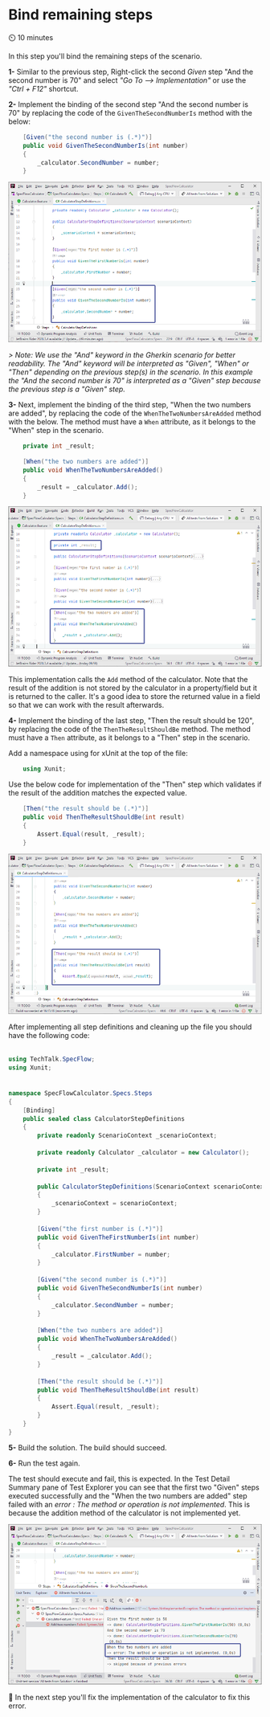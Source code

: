 Bind remaining steps
====================

⏲️ 10 minutes

In this step you'll bind the remaining steps of the scenario.

**1-** Similar to the previous step, Right-click the second _Given_ step "And the second number is 70" and select *"Go To --> Implementation"* or use the *"Ctrl + F12"* shortcut.

**2-** Implement the binding of the second step "And the second number is 70" by replacing the code of the `GivenTheSecondNumberIs` method with the below:

``` c#
    [Given("the second number is (.*)")]
    public void GivenTheSecondNumberIs(int number)
    {
        _calculator.SecondNumber = number;
    }
```

![Binding two](../_static/riderimages/secondef.png)

*> Note: We use the "And" keyword in the Gherkin scenario for better readability. The "And" keyword will be interpreted as "Given", "When" or "Then" depending on the previous step(s) in the scenario. In this example the "And the second number is 70" is interpreted as a "Given" step because the previous step is a "Given" step.*

**3-** Next, implement the binding of the third step, "When the two numbers are added", by replacing the code of the `WhenTheTwoNumbersAreAdded` method with the below. The method must have a `When` attribute, as it belongs to the "When" step in the scenario.

``` csharp
    private int _result;
```

``` csharp
    [When("the two numbers are added")]
    public void WhenTheTwoNumbersAreAdded()
    {
        _result = _calculator.Add();
    }
```

![Binding three](../_static/riderimages/thirddef.png)

This implementation calls the `Add` method of the calculator. Note that the result of the addition is not stored by the calculator in a property/field but it is returned  to the caller. It's a good idea to store the returned value in a field so that we can work with the result afterwards.

**4-** Implement the binding of the last step, "Then the result should be 120", by replacing the code of the `ThenTheResultShouldBe` method. The method must have a `Then` attribute, as it belongs to a "Then" step in the scenario.

Add a namespace using for xUnit at the top of the file:

``` csharp
    using Xunit;
```

Use the below code for implementation of the "Then" step which validates if the result of the addition matches the expected value.

``` csharp
    [Then("the result should be (.*)")]
    public void ThenTheResultShouldBe(int result)
    {
        Assert.Equal(result, _result);
    }
```

![Binding three](../_static/riderimages/thenstep.png)

After implementing all step definitions and cleaning up the file you should have the following code:

``` csharp

using TechTalk.SpecFlow;
using Xunit;


namespace SpecFlowCalculator.Specs.Steps
{
    [Binding]
    public sealed class CalculatorStepDefinitions
    {
        private readonly ScenarioContext _scenarioContext;
        
        private readonly Calculator _calculator = new Calculator();
        
        private int _result;
        
        public CalculatorStepDefinitions(ScenarioContext scenarioContext)
        {
            _scenarioContext = scenarioContext;
        }

        [Given("the first number is (.*)")]
        public void GivenTheFirstNumberIs(int number)
        {
            _calculator.FirstNumber = number;
        }
        
        [Given("the second number is (.*)")]
        public void GivenTheSecondNumberIs(int number)
        {
            _calculator.SecondNumber = number;
        }

        [When("the two numbers are added")]
        public void WhenTheTwoNumbersAreAdded()
        {
            _result = _calculator.Add();
        }

        [Then("the result should be (.*)")]
        public void ThenTheResultShouldBe(int result)
        {
            Assert.Equal(result, _result);
        }
    }
}

```

**5-** Build the solution. The build should succeed.

**6-** Run the test again.

The test should execute and fail, this is expected. In the Test Detail Summary pane of Test Explorer you can see that the first two "Given" steps executed successfully and the "When the two numbers are added" step failed with an *error : The method or operation is not implemented*. This is because the addition method of the calculator is not implemented yet.

![Then step failed test](../_static/riderimages/thenerror.png)

📄 In the next step you'll fix the implementation of the calculator to fix this error.
